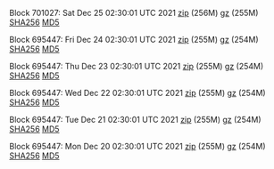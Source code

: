 Block 701027: Sat Dec 25 02:30:01 UTC 2021 [zip](https://files.01coin.io/mainnet/2021-12-25/bootstrap.dat.zip) (256M) [gz](https://files.01coin.io/mainnet/2021-12-25/bootstrap.dat.tar.gz) (255M) [SHA256](https://files.01coin.io/mainnet/2021-12-25/sha256.txt) [MD5](https://files.01coin.io/mainnet/2021-12-25/md5.txt)

Block 695447: Fri Dec 24 02:30:01 UTC 2021 [zip](https://files.01coin.io/mainnet/2021-12-24/bootstrap.dat.zip) (255M) [gz](https://files.01coin.io/mainnet/2021-12-24/bootstrap.dat.tar.gz) (254M) [SHA256](https://files.01coin.io/mainnet/2021-12-24/sha256.txt) [MD5](https://files.01coin.io/mainnet/2021-12-24/md5.txt)

Block 695447: Thu Dec 23 02:30:01 UTC 2021 [zip](https://files.01coin.io/mainnet/2021-12-23/bootstrap.dat.zip) (255M) [gz](https://files.01coin.io/mainnet/2021-12-23/bootstrap.dat.tar.gz) (254M) [SHA256](https://files.01coin.io/mainnet/2021-12-23/sha256.txt) [MD5](https://files.01coin.io/mainnet/2021-12-23/md5.txt)

Block 695447: Wed Dec 22 02:30:01 UTC 2021 [zip](https://files.01coin.io/mainnet/2021-12-22/bootstrap.dat.zip) (255M) [gz](https://files.01coin.io/mainnet/2021-12-22/bootstrap.dat.tar.gz) (254M) [SHA256](https://files.01coin.io/mainnet/2021-12-22/sha256.txt) [MD5](https://files.01coin.io/mainnet/2021-12-22/md5.txt)

Block 695447: Tue Dec 21 02:30:01 UTC 2021 [zip](https://files.01coin.io/mainnet/2021-12-21/bootstrap.dat.zip) (255M) [gz](https://files.01coin.io/mainnet/2021-12-21/bootstrap.dat.tar.gz) (254M) [SHA256](https://files.01coin.io/mainnet/2021-12-21/sha256.txt) [MD5](https://files.01coin.io/mainnet/2021-12-21/md5.txt)

Block 695447: Mon Dec 20 02:30:01 UTC 2021 [zip](https://files.01coin.io/mainnet/2021-12-20/bootstrap.dat.zip) (255M) [gz](https://files.01coin.io/mainnet/2021-12-20/bootstrap.dat.tar.gz) (254M) [SHA256](https://files.01coin.io/mainnet/2021-12-20/sha256.txt) [MD5](https://files.01coin.io/mainnet/2021-12-20/md5.txt)
